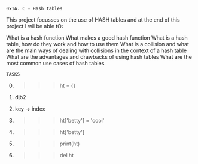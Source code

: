 	0x1A. C - Hash tables

This project focusses on the use of HASH tables and at the end of this project
I wil be able tO:

What is a hash function
What makes a good hash function
What is a hash table, how do they work and how to use them
What is a collision and what are the main ways of dealing with collisions in the context of a hash table
What are the advantages and drawbacks of using hash tables
What are the most common use cases of hash tables

	TASKS
0. >>> ht = {}

1. djb2

2. key -> index

3. >>> ht['betty'] = 'cool'

4. >>> ht['betty']

5. >>> print(ht)

6. >>> del ht

